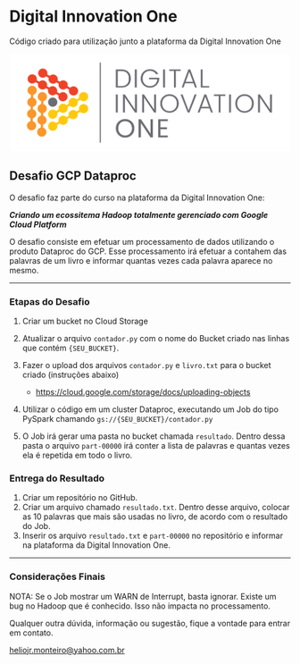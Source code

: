 # Digital Innovation One

Código criado para utilização junto a plataforma da Digital Innovation One

<p align="center"><img src="./DIO.png" width="500"></p>

## Desafio GCP Dataproc

O desafio faz parte do curso na plataforma da Digital Innovation One:

__*Criando um ecossitema Hadoop totalmente gerenciado com Google Cloud Platform*__

O desafio consiste em efetuar um processamento de dados utilizando o produto Dataproc do GCP. Esse processamento irá efetuar a contahem das palavras de um livro e informar quantas vezes cada palavra aparece no mesmo.

---

### Etapas do Desafio

1. Criar um bucket no Cloud Storage
1. Atualizar o arquivo ```contador.py``` com o nome do Bucket criado nas linhas que contém ```{SEU_BUCKET}```.
1. Fazer o upload dos arquivos ```contador.py``` e ```livro.txt``` para o bucket criado (instruções abaixo)
    - https://cloud.google.com/storage/docs/uploading-objects

1. Utilizar o código em um cluster Dataproc, executando um Job do tipo PySpark chamando ```gs://{SEU_BUCKET}/contador.py```
1. O Job irá gerar uma pasta no bucket chamada ```resultado```. Dentro dessa pasta o arquivo ```part-00000``` irá conter a lista de palavras e quantas vezes ela é repetida em todo o livro.

### Entrega do Resultado

1. Criar um repositório no GitHub.
2. Criar um arquivo chamado ```resultado.txt```. Dentro desse arquivo, colocar as 10 palavras que mais são usadas no livro, de acordo com o resultado do Job.
3. Inserir os arquivo ```resultado.txt``` e ```part-00000``` no repositório e informar na plataforma da Digital Innovation One.

---

### Considerações Finais

NOTA: Se o Job mostrar um WARN de Interrupt, basta ignorar. Existe um bug no Hadoop que é conhecido. Isso não impacta no processamento.

Qualquer outra dúvida, informação ou sugestão, fique a vontade para entrar em contato.

heliojr.monteiro@yahoo.com.br
